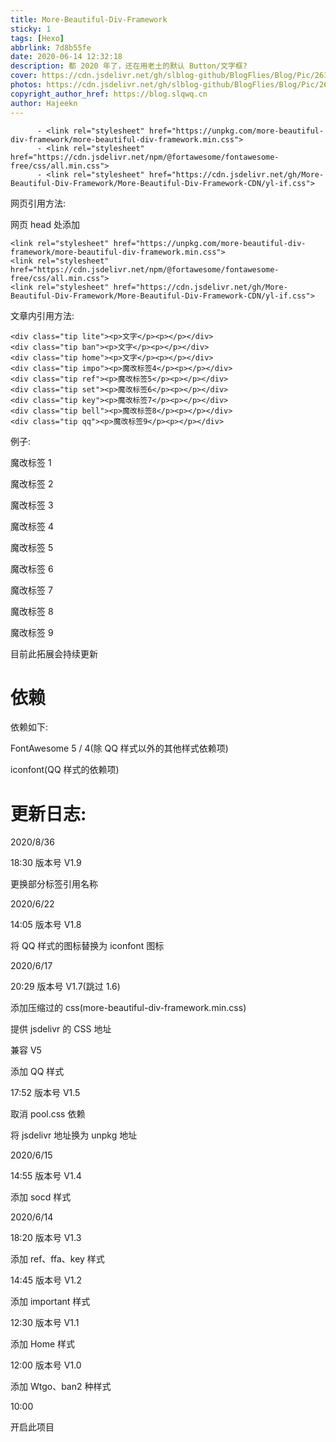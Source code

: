 ```yaml
---
title: More-Beautiful-Div-Framework
sticky: 1
tags: [Hexo]
abbrlink: 7d8b55fe
date: 2020-06-14 12:32:18
description: 都 2020 年了，还在用老土的默认 Button/文字框?
cover: https://cdn.jsdelivr.net/gh/slblog-github/BlogFlies/Blog/Pic/2614Cover.png
photos: https://cdn.jsdelivr.net/gh/slblog-github/BlogFlies/Blog/Pic/2614Cover.png
copyright_author_href: https://blog.slqwq.cn
author: Hajeekn
---
```


```
      - <link rel="stylesheet" href="https://unpkg.com/more-beautiful-div-framework/more-beautiful-div-framework.min.css">
      - <link rel="stylesheet" href="https://cdn.jsdelivr.net/npm/@fortawesome/fontawesome-free/css/all.min.css">
      - <link rel="stylesheet" href="https://cdn.jsdelivr.net/gh/More-Beautiful-Div-Framework/More-Beautiful-Div-Framework-CDN/yl-if.css">
```

网页引用方法:

网页 head 处添加

```
<link rel="stylesheet" href="https://unpkg.com/more-beautiful-div-framework/more-beautiful-div-framework.min.css">
<link rel="stylesheet" href="https://cdn.jsdelivr.net/npm/@fortawesome/fontawesome-free/css/all.min.css">
<link rel="stylesheet" href="https://cdn.jsdelivr.net/gh/More-Beautiful-Div-Framework/More-Beautiful-Div-Framework-CDN/yl-if.css">
```

文章内引用方法:

```
<div class="tip lite"><p>文字</p><p></p></div>
<div class="tip ban"><p>文字</p><p></p></div>
<div class="tip home"><p>文字</p><p></p></div>
<div class="tip impo"><p>魔改标签4</p><p></p></div>
<div class="tip ref"><p>魔改标签5</p><p></p></div>
<div class="tip set"><p>魔改标签6</p><p></p></div>
<div class="tip key"><p>魔改标签7</p><p></p></div>
<div class="tip bell"><p>魔改标签8</p><p></p></div>
<div class="tip qq"><p>魔改标签9</p><p></p></div>
```

例子:

魔改标签 1

魔改标签 2

魔改标签 3

魔改标签 4

魔改标签 5

魔改标签 6

魔改标签 7

魔改标签 8

魔改标签 9

目前此拓展会持续更新

# 依赖

依赖如下:

FontAwesome 5 / 4(除 QQ 样式以外的其他样式依赖项)

iconfont(QQ 样式的依赖项)

# 更新日志:

2020/8/36

18:30 版本号 V1.9

更换部分标签引用名称

2020/6/22

14:05 版本号 V1.8

将 QQ 样式的图标替换为 iconfont 图标

2020/6/17

20:29 版本号 V1.7(跳过 1.6)

添加压缩过的 css(more-beautiful-div-framework.min.css)

提供 jsdelivr 的 CSS 地址

兼容 V5

添加 QQ 样式

17:52 版本号 V1.5

取消 pool.css 依赖

将 jsdelivr 地址换为 unpkg 地址

2020/6/15

14:55 版本号 V1.4

添加 socd 样式

2020/6/14

18:20 版本号 V1.3

添加 ref、ffa、key 样式

14:45 版本号 V1.2

添加 important 样式

12:30 版本号 V1.1

添加 Home 样式

12:00 版本号 V1.0

添加 Wtgo、ban2 种样式

10:00

开启此项目
